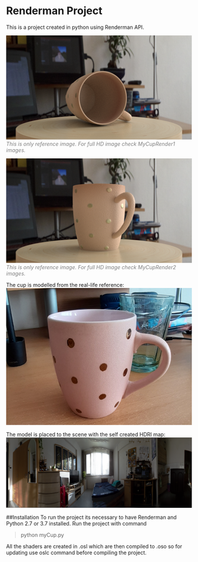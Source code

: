 # Renderman Project
This is a project created in python using Renderman API.

![](SupportingImages//MyCupprev.png)
<em><span style="color:grey">This is only reference image. For full HD image check MyCupRender1 images.</span></em>

![](SupportingImages//MyCupprev2.png)
<em><span style="color:grey">This is only reference image. For full HD image check MyCupRender2 images.</span></em>

The cup is modelled from the real-life reference: 
![](SupportingImages//cupreference.PNG)

The model is placed to the scene with the self created HDRI map:
![](SupportingImages//hdriprev.PNG)

##Installation
To run the project its necessary to have Renderman and Python 2.7 or 3.7 installed. Run the project with command 
> python myCup.py

All the shaders are created in .osl which are then compiled to .oso so for updating use oslc command before compiling the project.
